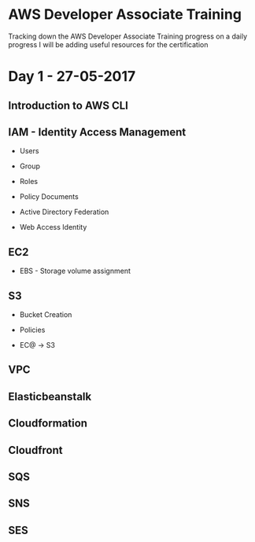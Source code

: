 # AWS Developer Associate Training
Tracking down the AWS Developer Associate Training progress on a daily progress
I will be adding useful resources for the certification

# Day 1 - 27-05-2017

## Introduction to AWS CLI

## IAM - Identity Access Management

- Users

- Group

- Roles

- Policy Documents

- Active Directory Federation

- Web Access Identity


## EC2

- EBS - Storage volume assignment



## S3

- Bucket Creation

- Policies

- EC@ -> S3


## VPC

## Elasticbeanstalk

## Cloudformation

## Cloudfront

## SQS

## SNS

## SES


